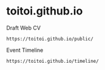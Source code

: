 # toitoi.github.io

Draft Web CV
```
https://toitoi.github.io/public/
```

Event Timeline
```
https://toitoi.github.io/timeline/
```
